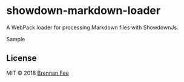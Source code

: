 # showdown-markdown-loader

A WebPack loader for processing Markdown files with ShowdownJs.

Sample

## License

MIT © 2018 [Brennan Fee](https://github.com/brennanfee)
